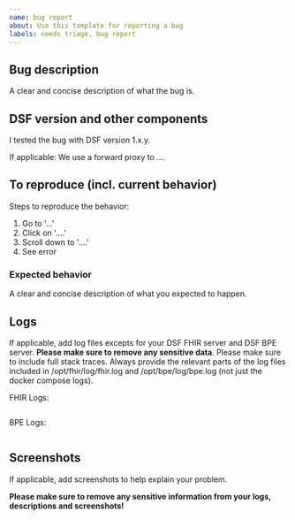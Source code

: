 ```yaml
---
name: bug report
about: Use this template for reporting a bug
labels: needs triage, bug report
---
```


<!--
Please only report issues here, that are specific to the DSF (core) itself, not with issues regarding your configuration and/or allow lists. Please use the communcation channels of your parent organization, e.g. Zulip / E-Mail in case of the German Medical Informatics Initiative. If you have an issue with a process plugin, please file a report on the respective [repository](https://dsf.dev/stable/maintain/install-plugins.html). 
Do not report a security vulnerablity as an issue. Please use the [security vulnerability reporting procedure](/doc/security-blMoZZq2k7).
-->

## Bug description
A clear and concise description of what the bug is.

## DSF version and other components
I tested the bug with DSF version 1.x.y. 

If applicable: We use a forward proxy to ….

## To reproduce (incl. current behavior)
Steps to reproduce the behavior:

1. Go to '...'
2. Click on '....'
3. Scroll down to '....'
4. See error

### Expected behavior
A clear and concise description of what you expected to happen.

## Logs

If applicable, add log files excepts for your DSF FHIR server and DSF BPE server. **Please make sure to remove any sensitive data**. Please make sure to include full stack traces. Always provide the relevant parts of the log files included in /opt/fhir/log/fhir.log and /opt/bpe/log/bpe.log (not just the docker compose logs).

FHIR Logs:

```
```

BPE Logs:

```
```

## Screenshots
If applicable, add screenshots to help explain your problem.


**Please make sure to remove any sensitive information from your logs, descriptions and screenshots!**